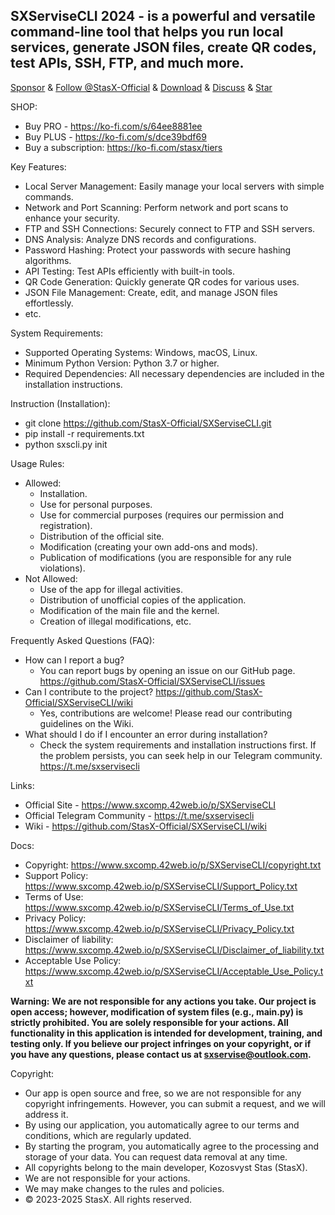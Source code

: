 **SXServiseCLI 2024 -  is a powerful and versatile command-line tool that helps you run local services, generate JSON files, create QR codes, test APIs, SSH, FTP, and much more.**
-- 
<a class="github-button" href="https://github.com/sponsors/StasX-Official" data-color-scheme="no-preference: light; light: light; dark: light_high_contrast;" data-icon="octicon-heart" data-size="large" aria-label="Sponsor @StasX-Official on GitHub">Sponsor</a> &
<a class="github-button" href="https://github.com/StasX-Official" data-color-scheme="no-preference: light; light: light; dark: light_high_contrast;" data-size="large" aria-label="Follow @StasX-Official on GitHub">Follow @StasX-Official</a> &
<a class="github-button" href="https://github.com/StasX-Official/SXServiseCLI/archive/HEAD.zip" data-color-scheme="no-preference: light; light: light; dark: light_high_contrast;" data-icon="octicon-download" data-size="large" aria-label="Download StasX-Official/SXServiseCLI on GitHub">Download</a> & 
<a class="github-button" href="https://github.com/StasX-Official/SXServiseCLI/discussions" data-color-scheme="no-preference: light; light: light; dark: light_high_contrast;" data-icon="octicon-comment-discussion" data-size="large" aria-label="Discuss StasX-Official/SXServiseCLI on GitHub">Discuss</a> & 
<a class="github-button" href="https://github.com/StasX-Official/SXServiseCLI" data-color-scheme="no-preference: light; light: light; dark: light_high_contrast;" data-icon="octicon-star" data-size="large" aria-label="Star StasX-Official/SXServiseCLI on GitHub">Star</a>

SHOP:
 - Buy PRO - https://ko-fi.com/s/64ee8881ee
 - Buy PLUS - https://ko-fi.com/s/dce39bdf69
 - Buy a subscription: https://ko-fi.com/stasx/tiers
   
Key Features:
 - Local Server Management: Easily manage your local servers with simple commands.
 - Network and Port Scanning: Perform network and port scans to enhance your security.
 - FTP and SSH Connections: Securely connect to FTP and SSH servers.
 - DNS Analysis: Analyze DNS records and configurations.
 - Password Hashing: Protect your passwords with secure hashing algorithms.
 - API Testing: Test APIs efficiently with built-in tools.
 - QR Code Generation: Quickly generate QR codes for various uses.
 - JSON File Management: Create, edit, and manage JSON files effortlessly.
 - etc.
   
System Requirements:
 - Supported Operating Systems: Windows, macOS, Linux.
 - Minimum Python Version: Python 3.7 or higher.
 - Required Dependencies: All necessary dependencies are included in the installation instructions.
    
Instruction (Installation):
 - git clone https://github.com/StasX-Official/SXServiseCLI.git
 - pip install -r requirements.txt
 - python sxscli.py init
   
Usage Rules:
 - Allowed:
     - Installation.
     - Use for personal purposes.
     - Use for commercial purposes (requires our permission and registration).
     - Distribution of the official site.
     - Modification (creating your own add-ons and mods).
     - Publication of modifications (you are responsible for any rule violations).
 - Not Allowed:
     - Use of the app for illegal activities.
     - Distribution of unofficial copies of the application.
     - Modification of the main file and the kernel.
     - Creation of illegal modifications, etc.

Frequently Asked Questions (FAQ):
 - How can I report a bug?
   - You can report bugs by opening an issue on our GitHub page. https://github.com/StasX-Official/SXServiseCLI/issues
 - Can I contribute to the project? https://github.com/StasX-Official/SXServiseCLI/wiki
   - Yes, contributions are welcome! Please read our contributing guidelines on the Wiki.
 - What should I do if I encounter an error during installation?
   - Check the system requirements and installation instructions first. If the problem persists, you can seek help in our Telegram community. https://t.me/sxservisecli

Links:
  - Official Site - https://www.sxcomp.42web.io/p/SXServiseCLI
  - Official Telegram Community - https://t.me/sxservisecli
  - Wiki - https://github.com/StasX-Official/SXServiseCLI/wiki

Docs:
  - Copyright: https://www.sxcomp.42web.io/p/SXServiseCLI/copyright.txt
  - Support Policy: https://www.sxcomp.42web.io/p/SXServiseCLI/Support_Policy.txt
  - Terms of Use: https://www.sxcomp.42web.io/p/SXServiseCLI/Terms_of_Use.txt
  - Privacy Policy: https://www.sxcomp.42web.io/p/SXServiseCLI/Privacy_Policy.txt
  - Disclaimer of liability: https://www.sxcomp.42web.io/p/SXServiseCLI/Disclaimer_of_liability.txt
  - Acceptable Use Policy: https://www.sxcomp.42web.io/p/SXServiseCLI/Acceptable_Use_Policy.txt

**Warning:** __We are not responsible for any actions you take. Our project is open access; however, modification of system files (e.g., main.py) is strictly prohibited. You are solely responsible for your actions. All functionality in this application is intended for development, training, and testing only. If you believe our project infringes on your copyright, or if you have any questions, please contact us at sxservise@outlook.com.__

Copyright:
 - Our app is open source and free, so we are not responsible for any copyright infringements. However, you can submit a request, and we will address it.
 - By using our application, you automatically agree to our terms and conditions, which are regularly updated.
 - By starting the program, you automatically agree to the processing and storage of your data. You can request data removal at any time.
 - All copyrights belong to the main developer, Kozosvyst Stas (StasX).
 - We are not responsible for your actions.
 - We may make changes to the rules and policies.
 - © 2023-2025 StasX. All rights reserved.
